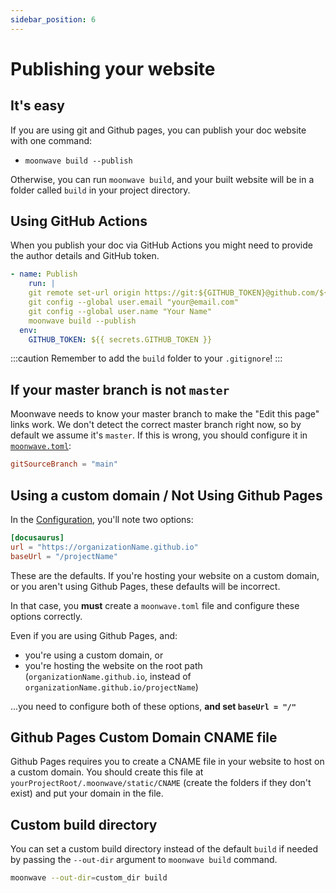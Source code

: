 ```yaml
---
sidebar_position: 6
---
```


# Publishing your website

## It's easy


If you are using git and Github pages, you can publish your doc website with one command:

- `moonwave build --publish`

Otherwise, you can run `moonwave build`, and your built website will be in a folder called `build` in your project directory.

## Using GitHub Actions

When you publish your doc via GitHub Actions you might need to provide the author details and GitHub token.

```yaml
- name: Publish
    run: |
    git remote set-url origin https://git:${GITHUB_TOKEN}@github.com/${GITHUB_REPOSITORY}.git
    git config --global user.email "your@email.com"
    git config --global user.name "Your Name"
    moonwave build --publish
  env:
    GITHUB_TOKEN: ${{ secrets.GITHUB_TOKEN }}
```

:::caution
Remember to add the `build` folder to your `.gitignore`!
:::

## If your master branch is not `master`
Moonwave needs to know your master branch to make the "Edit this page" links work. We don't detect the correct master branch right now, so by default we assume it's `master`. If this is wrong, you should configure it in [`moonwave.toml`](Configuration):

```toml
gitSourceBranch = "main"
```

## Using a custom domain / Not Using Github Pages

In the [Configuration](Configuration), you'll note two options:

```toml
[docusaurus]
url = "https://organizationName.github.io"
baseUrl = "/projectName"
```

These are the defaults. If you're hosting your website on a custom domain, or you aren't using Github Pages, these defaults will be incorrect.

In that case, you **must** create a `moonwave.toml` file and configure these options correctly.

Even if you are using Github Pages, and:
- you're using a custom domain, or
- you're hosting the website on the root path (`organizationName.github.io`, instead of `organizationName.github.io/projectName`)
  
...you need to configure both of these options, **and set `baseUrl = "/"`**

## Github Pages Custom Domain CNAME file

Github Pages requires you to create a CNAME file in your website to host on a custom domain. You should create this file at `yourProjectRoot/.moonwave/static/CNAME` (create the folders if they don't exist) and put your domain in the file. 

## Custom build directory

You can set a custom build directory instead of the default `build` if needed by passing the `--out-dir` argument to `moonwave build` command.

```sh
moonwave --out-dir=custom_dir build
```
